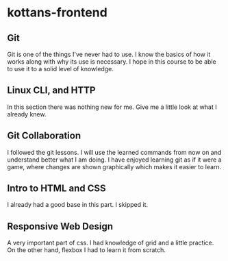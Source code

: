 # kottans-frontend

## Git
Git is one of the things I've never had to use. I know the basics of how it works along with why its use is necessary. I hope in this course to be able to use it to a solid level of knowledge.

## Linux CLI, and HTTP
In this section there was nothing new for me. Give me a little look at what I already knew.

## Git Collaboration
I followed the git lessons. I will use the learned commands from now on and understand better what I am doing. I have enjoyed learning git as if it were a game, where changes are shown graphically which makes it easier to learn.

## Intro to HTML and CSS
I already had a good base in this part. I skipped it.

## Responsive Web Design
A very important part of css. I had knowledge of grid and a little practice. On the other hand, flexbox I had to learn it from scratch.

